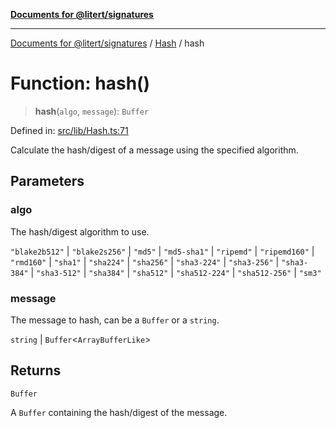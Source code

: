 [**Documents for @litert/signatures**](../../README.md)

***

[Documents for @litert/signatures](../../README.md) / [Hash](../README.md) / hash

# Function: hash()

> **hash**(`algo`, `message`): `Buffer`

Defined in: [src/lib/Hash.ts:71](https://github.com/litert/signatures.js/blob/master/src/lib/Hash.ts#L71)

Calculate the hash/digest of a message using the specified algorithm.

## Parameters

### algo

The hash/digest algorithm to use.

`"blake2b512"` | `"blake2s256"` | `"md5"` | `"md5-sha1"` | `"ripemd"` | `"ripemd160"` | `"rmd160"` | `"sha1"` | `"sha224"` | `"sha256"` | `"sha3-224"` | `"sha3-256"` | `"sha3-384"` | `"sha3-512"` | `"sha384"` | `"sha512"` | `"sha512-224"` | `"sha512-256"` | `"sm3"`

### message

The message to hash, can be a `Buffer` or a `string`.

`string` | `Buffer`\<`ArrayBufferLike`\>

## Returns

`Buffer`

A `Buffer` containing the hash/digest of the message.
